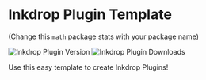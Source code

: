 # Inkdrop Plugin Template

(Change this `math` package stats with your package name)

![Inkdrop Plugin Version](https://inkdrop-plugin-badge.vercel.app/api/version/math?style=flat)
![Inkdrop Plugin Downloads](https://inkdrop-plugin-badge.vercel.app/api/downloads/math?style=flat)

Use this easy template to create Inkdrop Plugins!
